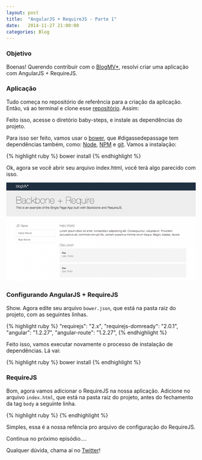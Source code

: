 ```yaml
---
layout: post
title:  "AngularJS + RequireJS - Parte 1"
date:   2014-11-27 21:00:00
categories: Blog
---
```


<h3>Objetivo</h3>
Boenas! Querendo contribuir com o <a href="http://blogmv.github.io" target="blank">BlogMV*</a>, resolvi criar uma aplicação com AngularJS + RequireJS.

<h3>Aplicação</h3>
Tudo começa no repositório de referência para a criação da aplicação. Então, vá ao terminal e clone esse <a href="https://github.com/blogmv/baby-steps" target="blank">repositório</a>. Assim:

<script src="https://gist.github.com/realronchi/95a4792bdb6979b5c730.js"></script>

Feito isso, acesse o diretório baby-steps, e instale as dependências do projeto. 

Para isso ser feito, vamos usar o <a href="http://bower.io/" target="blank">bower</a>, que #digassedepassage tem dependências também, como: <a href="http://nodejs.org/" target="blank">Node</a>, <a href="https://www.npmjs.org/" target="blank">NPM</a> e <a href="http://git-scm.com/" target="blank">git</a>. Vamos a instalação:

{% highlight ruby %}
	bower install
{% endhighlight %}

Ok, agora se você abrir seu arquivo index.html, você terá algo parecido com isso.

<img src="/img/posts/blogmvindex.png"  />

<h3>Configurando AngularJS + RequireJS</h3>
Show. Agora edite seu arquivo <code>bower.json</code>, que está na pasta raiz do projeto, com as seguintes linhas.

{% highlight ruby %}
	"requirejs": "2.x",
	"requirejs-domready": "2.0.1",
	"angular":  "1.2.27",
	"angular-route":  "1.2.27",
{% endhighlight %}

Feito isso, vamos executar novamente o processo de instalação de dependências. Lá vai:

{% highlight ruby %}
	bower install
{% endhighlight %}

<h3>RequireJS</h3>
Bom, agora vamos adicionar o RequireJS na nossa aplicação. Adicione no arquivo <code>index.html</code>, que está na pasta raiz do projeto, antes do fechamento da tag <code>body</code> a seguinte linha.

{% highlight ruby %}
	<script data-main="assets/js/main" src="assets/vendor/requirejs/require.js"></script>
{% endhighlight %}

Simples, essa é a nossa refência pro arquivo de configuração do RequireJS.

Continua no próximo episódio....

Qualquer dúvida, chama aí no <a href="https://twitter.com/realronchi" target="blank">Twitter</a>!
